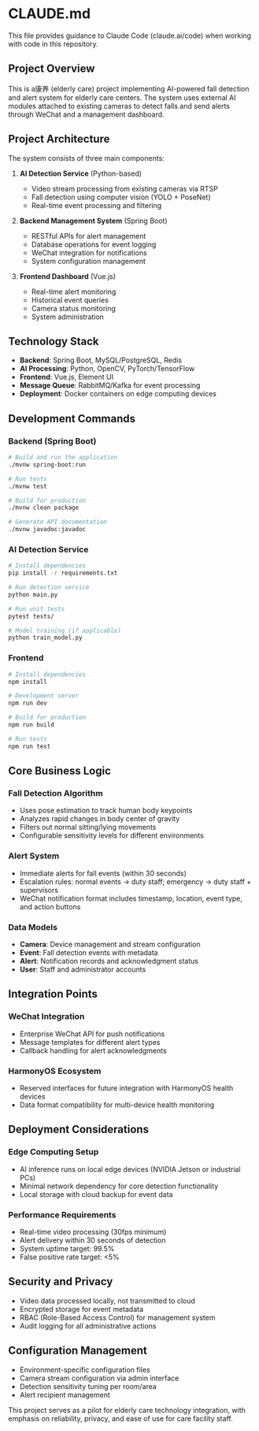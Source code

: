 # CLAUDE.md

This file provides guidance to Claude Code (claude.ai/code) when working with code in this repository.

## Project Overview

This is a康养 (elderly care) project implementing AI-powered fall detection and alert system for elderly care centers. The system uses external AI modules attached to existing cameras to detect falls and send alerts through WeChat and a management dashboard.

## Project Architecture

The system consists of three main components:

1. **AI Detection Service** (Python-based)
   - Video stream processing from existing cameras via RTSP
   - Fall detection using computer vision (YOLO + PoseNet)
   - Real-time event processing and filtering

2. **Backend Management System** (Spring Boot)
   - RESTful APIs for alert management
   - Database operations for event logging
   - WeChat integration for notifications
   - System configuration management

3. **Frontend Dashboard** (Vue.js)
   - Real-time alert monitoring
   - Historical event queries
   - Camera status monitoring
   - System administration

## Technology Stack

- **Backend**: Spring Boot, MySQL/PostgreSQL, Redis
- **AI Processing**: Python, OpenCV, PyTorch/TensorFlow
- **Frontend**: Vue.js, Element UI
- **Message Queue**: RabbitMQ/Kafka for event processing
- **Deployment**: Docker containers on edge computing devices

## Development Commands

### Backend (Spring Boot)
```bash
# Build and run the application
./mvnw spring-boot:run

# Run tests
./mvnw test

# Build for production
./mvnw clean package

# Generate API documentation
./mvnw javadoc:javadoc
```

### AI Detection Service
```bash
# Install dependencies
pip install -r requirements.txt

# Run detection service
python main.py

# Run unit tests
pytest tests/

# Model training (if applicable)
python train_model.py
```

### Frontend
```bash
# Install dependencies
npm install

# Development server
npm run dev

# Build for production
npm run build

# Run tests
npm run test
```

## Core Business Logic

### Fall Detection Algorithm
- Uses pose estimation to track human body keypoints
- Analyzes rapid changes in body center of gravity
- Filters out normal sitting/lying movements
- Configurable sensitivity levels for different environments

### Alert System
- Immediate alerts for fall events (within 30 seconds)
- Escalation rules: normal events → duty staff; emergency → duty staff + supervisors
- WeChat notification format includes timestamp, location, event type, and action buttons

### Data Models
- **Camera**: Device management and stream configuration
- **Event**: Fall detection events with metadata
- **Alert**: Notification records and acknowledgment status
- **User**: Staff and administrator accounts

## Integration Points

### WeChat Integration
- Enterprise WeChat API for push notifications
- Message templates for different alert types
- Callback handling for alert acknowledgments

### HarmonyOS Ecosystem
- Reserved interfaces for future integration with HarmonyOS health devices
- Data format compatibility for multi-device health monitoring

## Deployment Considerations

### Edge Computing Setup
- AI inference runs on local edge devices (NVIDIA Jetson or industrial PCs)
- Minimal network dependency for core detection functionality
- Local storage with cloud backup for event data

### Performance Requirements
- Real-time video processing (30fps minimum)
- Alert delivery within 30 seconds of detection
- System uptime target: 99.5%
- False positive rate target: <5%

## Security and Privacy

- Video data processed locally, not transmitted to cloud
- Encrypted storage for event metadata
- RBAC (Role-Based Access Control) for management system
- Audit logging for all administrative actions

## Configuration Management

- Environment-specific configuration files
- Camera stream configuration via admin interface
- Detection sensitivity tuning per room/area
- Alert recipient management

This project serves as a pilot for elderly care technology integration, with emphasis on reliability, privacy, and ease of use for care facility staff.